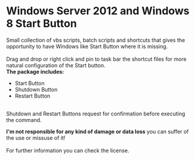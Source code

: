 # Windows Server 2012 and Windows 8 Start Button

Small collection of vbs scripts, batch scripts and shortcuts that gives the opportunity to have Windows like Start Button where it is missing.<br /><br />
Drag and drop or right click and pin to task bar the shortcut files for more natural configuration of the Start button.<br />
**The package includes:** <br />
+ Start Button<br />
+ Shutdown Button<br />
+ Restart Button<br />
<br />
Shutdown and Restart Buttons request for confirmation before executing the command. <br />

**I'm not responsible for any kind of damage or data loss** you can suffer of the use or missuse of
it!<br />
<br />
For further information you can check the license.
